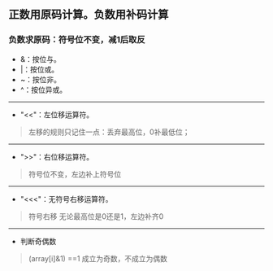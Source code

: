 ## 正数用原码计算。负数用补码计算
### 负数求原码：符号位不变，减1后取反
+ &：按位与。
+ |：按位或。
+ ~：按位非。
+ ^：按位异或。
--------------------------
+ "<<"：左位移运算符。
> 左移的规则只记住一点：丢弃最高位，0补最低位；
-------------------------
+ ">>"：右位移运算符。
> 符号位不变，左边补上符号位 
-------------------------
+ "<<<"：无符号右移运算符。
> 符号右移 无论最高位是0还是1，左边补齐0
-------------------------
+ 判断奇偶数
>(array[i]&1) ==1 成立为奇数，不成立为偶数
